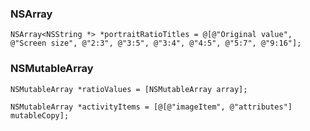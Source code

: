 ### NSArray

```objc
NSArray<NSString *> *portraitRatioTitles = @[@"Original value", @"Screen size", @"2:3", @"3:5", @"3:4", @"4:5", @"5:7", @"9:16"];
```


### NSMutableArray

```objc
NSMutableArray *ratioValues = [NSMutableArray array];

NSMutableArray *activityItems = [@[@"imageItem", @"attributes"] mutableCopy];
```